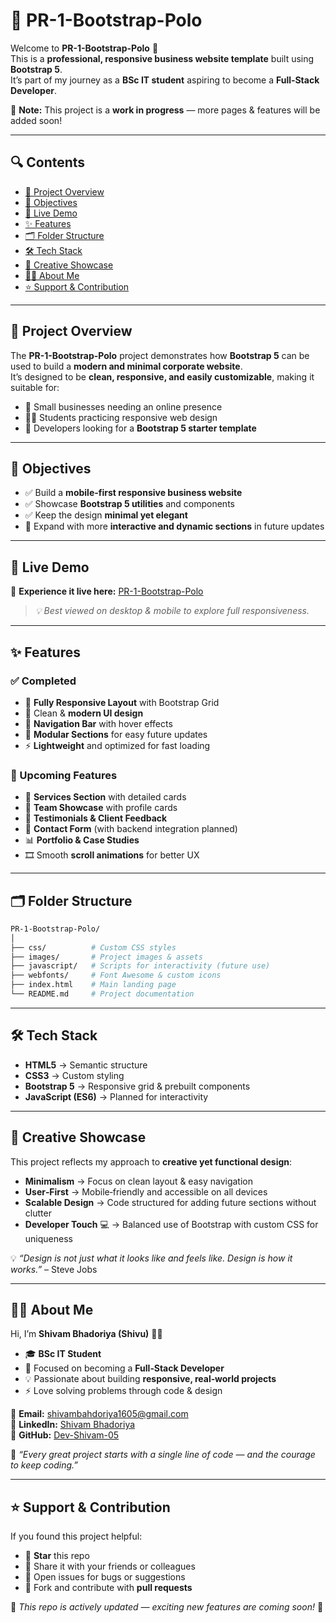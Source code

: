 # 👔 PR-1-Bootstrap-Polo  

Welcome to **PR-1-Bootstrap-Polo** 👋  
This is a **professional, responsive business website template** built using **Bootstrap 5**.  
It’s part of my journey as a **BSc IT student** aspiring to become a **Full‑Stack Developer**.  

🚧 **Note:** This project is a **work in progress** — more pages & features will be added soon!  

---

## 🔍 Contents  

- [🌟 Project Overview](#-project-overview)  
- [🎯 Objectives](#-objectives)  
- [📸 Live Demo](#-live-demo)  
- [✨ Features](#-features)  
- [🗂️ Folder Structure](#️-folder-structure)  
- [🛠 Tech Stack](#-tech-stack)  
- [🎨 Creative Showcase](#-creative-showcase)  
- [👨‍🎓 About Me](#-about-me)  
- [⭐ Support & Contribution](#-support--contribution)  

---

## 🌟 Project Overview  

The **PR-1-Bootstrap-Polo** project demonstrates how **Bootstrap 5** can be used to build a **modern and minimal corporate website**.  
It’s designed to be **clean, responsive, and easily customizable**, making it suitable for:  

- 🏢 Small businesses needing an online presence  
- 👨‍💻 Students practicing responsive web design  
- 🎨 Developers looking for a **Bootstrap 5 starter template**  

---

## 🎯 Objectives  

- ✅ Build a **mobile-first responsive business website**  
- ✅ Showcase **Bootstrap 5 utilities** and components  
- ✅ Keep the design **minimal yet elegant**  
- 🚧 Expand with more **interactive and dynamic sections** in future updates  

---

## 📸 Live Demo  

🔗 **Experience it live here:** [PR-1-Bootstrap-Polo](https://pr-1-bootstrap-polo-web.vercel.app/)  

> *💡 Best viewed on desktop & mobile to explore full responsiveness.*  

---

## ✨ Features  

### ✅ Completed  

- 📱 **Fully Responsive Layout** with Bootstrap Grid  
- 🎨 Clean & **modern UI design**  
- 🧭 **Navigation Bar** with hover effects  
- 🧩 **Modular Sections** for easy future updates  
- ⚡ **Lightweight** and optimized for fast loading  

### 🚀 Upcoming Features  

- 🏢 **Services Section** with detailed cards  
- 👥 **Team Showcase** with profile cards  
- 💬 **Testimonials & Client Feedback**  
- 📧 **Contact Form** (with backend integration planned)  
- 📊 **Portfolio & Case Studies**  
- 🎞️ Smooth **scroll animations** for better UX  

---

## 🗂️ Folder Structure  

```bash
PR-1-Bootstrap-Polo/
│
├── css/          # Custom CSS styles
├── images/       # Project images & assets
├── javascript/   # Scripts for interactivity (future use)
├── webfonts/     # Font Awesome & custom icons
├── index.html    # Main landing page
└── README.md     # Project documentation
```

---

## 🛠 Tech Stack  

- **HTML5** → Semantic structure  
- **CSS3** → Custom styling  
- **Bootstrap 5** → Responsive grid & prebuilt components  
- **JavaScript (ES6)** → Planned for interactivity  

---

## 🎨 Creative Showcase  

This project reflects my approach to **creative yet functional design**:  

- **Minimalism** → Focus on clean layout & easy navigation  
- **User‑First** → Mobile‑friendly and accessible on all devices  
- **Scalable Design** → Code structured for adding future sections without clutter  
- **Developer Touch** 💻 → Balanced use of Bootstrap with custom CSS for uniqueness  

💡 *“Design is not just what it looks like and feels like. Design is how it works.”* – Steve Jobs  

---

## 👨‍🎓 About Me  

Hi, I’m **Shivam Bhadoriya (Shivu)** 👨‍💻  

- 🎓 **BSc IT Student**  
- 🌱 Focused on becoming a **Full‑Stack Developer**  
- 💡 Passionate about building **responsive, real‑world projects**  
- ⚡ Love solving problems through code & design  

📧 **Email:** [shivambahdoriya1605@gmail.com](mailto:shivambahdoriya1605@gmail.com)  
💼 **LinkedIn:** [Shivam Bhadoriya](https://www.linkedin.com/in/shivam-bhadoriya-b82792324/)  
🐙 **GitHub:** [Dev-Shivam-05](https://github.com/Dev-Shivam-05)  

💬 *“Every great project starts with a single line of code — and the courage to keep coding.”*  

---

## ⭐ Support & Contribution  

If you found this project helpful:  

- 🌟 **Star** this repo  
- 🔁 Share it with your friends or colleagues  
- 🐛 Open issues for bugs or suggestions  
- 🤝 Fork and contribute with **pull requests**  

🚧 *This repo is actively updated — exciting new features are coming soon!* 🚀  
